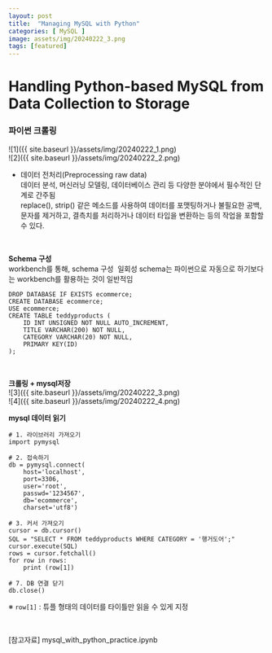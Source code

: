 ```yaml
---
layout: post
title:  "Managing MySQL with Python"
categories: [ MySQL ]
image: assets/img/20240222_3.png
tags: [featured]
---
```

  
# Handling Python-based MySQL from Data Collection to Storage  
  
### 파이썬 크롤링  
![1]({{ site.baseurl }}/assets/img/20240222_1.png)  
![2]({{ site.baseurl }}/assets/img/20240222_2.png)  
  
- 데이터 전처리(Preprocessing raw data)   
데이터 분석, 머신러닝 모델링, 데이터베이스 관리 등 다양한 분야에서 필수적인 단계로 간주됨  
replace(), strip() 같은 메소드를 사용하여 데이터를 포맷팅하거나 불필요한 공백, 문자를 제거하고,
결측치를 처리하거나 데이터 타입을 변환하는 등의 작업을 포함할 수 있다.  

<br>

**Schema 구성**  
workbench를 통해, schema 구성  일회성 schema는 파이썬으로 자동으로 하기보다는 workbench를 활용하는 것이 일반적임  
  
~~~  
DROP DATABASE IF EXISTS ecommerce;  
CREATE DATABASE ecommerce;  
USE ecommerce;   
CREATE TABLE teddyproducts (  
    ID INT UNSIGNED NOT NULL AUTO_INCREMENT,  
    TITLE VARCHAR(200) NOT NULL,  
    CATEGORY VARCHAR(20) NOT NULL,  
    PRIMARY KEY(ID)  
);  
~~~

<br>

**크롤링 + mysql저장**  
![3]({{ site.baseurl }}/assets/img/20240222_3.png)  
![4]({{ site.baseurl }}/assets/img/20240222_4.png)  

  
**mysql 데이터 읽기**  
  
~~~  
# 1. 라이브러리 가져오기
import pymysql

# 2. 접속하기
db = pymysql.connect(
    host='localhost', 
    port=3306, 
    user='root', 
    passwd='1234567', 
    db='ecommerce', 
    charset='utf8')

# 3. 커서 가져오기
cursor = db.cursor()
SQL = "SELECT * FROM teddyproducts WHERE CATEGORY = '행거도어';"
cursor.execute(SQL)
rows = cursor.fetchall()
for row in rows:
    print (row[1])

# 7. DB 연결 닫기
db.close()
~~~
  
※ `row[1]` : 튜플 형태의 데이터를 타이틀만 읽을 수 있게 지정  

<br>

[참고자료] mysql_with_python_practice.ipynb

  
